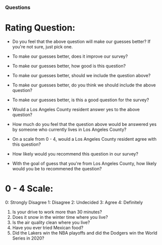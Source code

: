 ### Questions

# Rating Question:
- Do you feel that the above question will make our guesses better? If you're not sure, just pick one.

- To make our guesses better, does it improve our survey?
- To make our guesses better, how good is this question?
- To make our guesses better, should we include the question above?
- To make our guesses better, do you think we should include the above question?
- To make our guesses better, is this a good question for the survey?

- Would a Los Angeles County resident answer yes to the above question?
- How much do you feel that the question above would be answered yes by someone who currently lives in Los Angeles County?
- On a scale from 0 - 4, would a Los Angeles County resident agree with this question?
- How likely would you recommend this question in our survey?
- With the goal of guess that you're from Los Angeles County, how likely would you be to recommened the question?

# 0 - 4 Scale:
0: Strongly Disagree
1: Disagree
2: Undecided
3: Agree
4: Definitely

1. Is your drive to work more than 30 minutes?
2. Does it snow in the winter time where you live?
3. Is the air quality clean where you live?
4. Have you ever tried Mexican food?
5. Did the Lakers win the NBA playoffs and did the Dodgers win the World Series in 2020?
